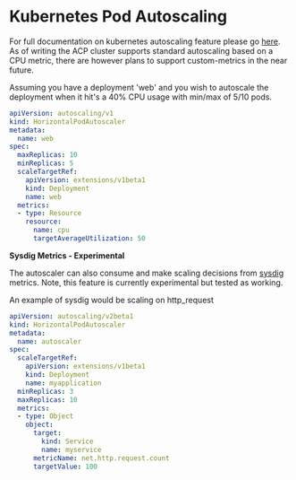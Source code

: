 # Kubernetes Pod Autoscaling

For full documentation on kubernetes autoscaling feature please go [here](https://kubernetes.io/docs/tasks/run-application/horizontal-pod-autoscale/). As of writing the ACP cluster supports standard autoscaling based on a CPU metric, there are however plans to support custom-metrics in the near future.

Assuming you have a deployment 'web' and you wish to autoscale the deployment when it hit's a 40% CPU usage with min/max of 5/10 pods.

```YAML
apiVersion: autoscaling/v1
kind: HorizontalPodAutoscaler
metadata:
  name: web
spec:
  maxReplicas: 10
  minReplicas: 5
  scaleTargetRef:
    apiVersion: extensions/v1beta1
    kind: Deployment
    name: web
  metrics:
  - type: Resource
    resource:
      name: cpu
      targetAverageUtilization: 50
```

**Sysdig Metrics - Experimental**

The autoscaler can also consume and make scaling decisions from [sysdig](https://sysdig.digital.homeoffice.gov.uk) metrics. Note, this feature is currently experimental but tested as working.

An example of sysdig would be scaling on http_request

```YAML
apiVersion: autoscaling/v2beta1
kind: HorizontalPodAutoscaler
metadata:
  name: autoscaler
spec:
  scaleTargetRef:
    apiVersion: extensions/v1beta1
    kind: Deployment
    name: myapplication
  minReplicas: 3
  maxReplicas: 10
  metrics:
  - type: Object
    object:
      target:
        kind: Service
        name: myservice
      metricName: net.http.request.count
      targetValue: 100
```
